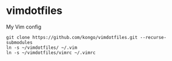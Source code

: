 # vimdotfiles
My Vim config

```
git clone https://github.com/kongo/vimdotfiles.git --recurse-submodules
ln -s ~/vimdotfiles/ ~/.vim
ln -s ~/vimdotfiles/vimrc ~/.vimrc
```
